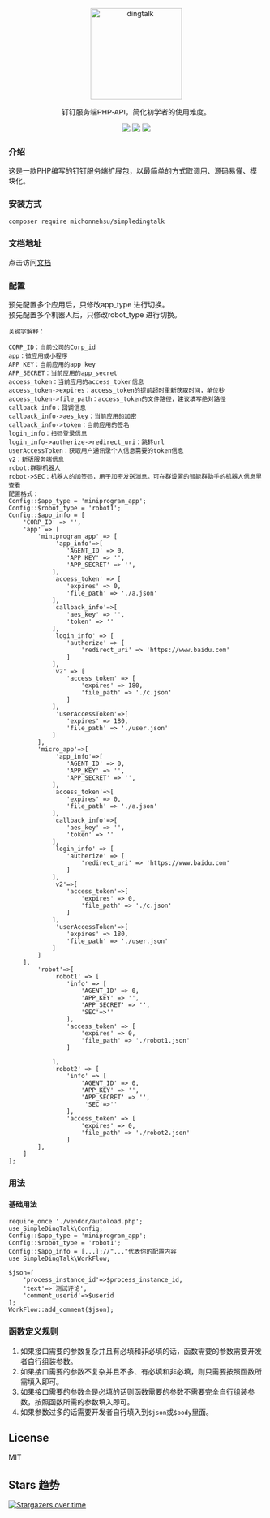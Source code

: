 <p align="center">
<a href="https://developers.dingtalk.com/?spm=ding_open_doc.document.0.0.3a2565733BtFVA">
<img src="https://images.gitee.com/uploads/images/2021/1006/105453_40454723_8010855.png" alt="dingtalk" width="180"/>
</a>
</p>
<p align="center" style="font-family: Arial, Helvetica, sans-serif;">钉钉服务端PHP-API，简化初学者的使用难度。</p>
<p align="center">
<img src="https://img.shields.io/badge/PHP-7.3+-green" />
<img src="https://img.shields.io/badge/release-1.0.3-orange" />
<img src="https://img.shields.io/badge/license-MIT-green" />
</p>

### 介绍
这是一款PHP编写的钉钉服务端扩展包，以最简单的方式取调用、源码易懂、模块化。
### 安装方式
`composer require michonnehsu/simpledingtalk`
### 文档地址
点击访问[文档](https://gitee.com/michonnehsu/simple-dingtalk/wikis/pages)  

### 配置
预先配置多个应用后，只修改app_type 进行切换。  
预先配置多个机器人后，只修改robot_type 进行切换。
```
关键字解释：

CORP_ID：当前公司的Corp_id
app：微应用或小程序
APP_KEY：当前应用的app_key
APP_SECRET：当前应用的app_secret
access_token：当前应用的access_token信息
access_token->expires：access_token的提前超时重新获取时间，单位秒
access_token->file_path：access_token的文件路径，建议填写绝对路径
callback_info：回调信息
callback_info->aes_key：当前应用的加密
callback_info->token：当前应用的签名
login_info：扫码登录信息
login_info->autherize->redirect_uri：跳转url
userAccessToken：获取用户通讯录个人信息需要的token信息
v2：新版服务端信息
robot:群聊机器人
robot->SEC：机器人的加签码，用于加密发送消息。可在群设置的智能群助手的机器人信息里查看
配置格式：
Config::$app_type = 'miniprogram_app';
Config::$robot_type = 'robot1';
Config::$app_info = [
	'CORP_ID' => '',
    'app' => [
		'miniprogram_app' => [
			 'app_info'=>[
                'AGENT_ID' => 0,
    		    'APP_KEY' => '',
    		    'APP_SECRET' => '',
            ],
			'access_token' => [
				'expires' => 0,
				'file_path' => './a.json'
			],
            'callback_info'=>[
                'aes_key' => '',
                'token' => ''
            ],
            'login_info' => [
				'autherize' => [
					'redirect_uri' => 'https://www.baidu.com'
				]
			],
			'v2' => [
				'access_token' => [
					'expires' => 180,
					'file_path' => './c.json'
				]
			],
             'userAccessToken'=>[
				'expires' => 180,
				'file_path' => './user.json'
			]
		],
	    'micro_app'=>[
			 'app_info'=>[
                'AGENT_ID' => 0,
    		    'APP_KEY' => '',
    		    'APP_SECRET' => '',
            ],
			'access_token'=>[
				'expires' => 0,
				'file_path' => './a.json'
			],
            'callback_info'=>[
                'aes_key' => '',
                'token' => ''
            ],
            'login_info' => [
				'autherize' => [
					'redirect_uri' => 'https://www.baidu.com'
				]
			],
			'v2'=>[
				'access_token'=>[
					'expires' => 0,
					'file_path' => './c.json'
				]
			],
             'userAccessToken'=>[
				'expires' => 180,
				'file_path' => './user.json'
			]
		]
    ],
        'robot'=>[
            'robot1' => [
                'info' => [
                    'AGENT_ID' => 0,
                    'APP_KEY' => '',
                    'APP_SECRET' => '',
                    'SEC'=>''
                ],
                'access_token' => [
                    'expires' => 0,
                    'file_path' => './robot1.json'
                ]
                
            ],
            'robot2' => [
                'info' => [
                    'AGENT_ID' => 0,
                    'APP_KEY' => '',
                    'APP_SECRET' => '',
                     'SEC'=>''
                ],
                'access_token' => [
                    'expires' => 0,
                    'file_path' => './robot2.json'
                ]
        ],
    ]
];
```
### 用法
#### 基础用法
```
require_once './vendor/autoload.php';
use SimpleDingTalk\Config;
Config::$app_type = 'miniprogram_app';
Config::$robot_type = 'robot1';
Config::$app_info = [...];//"..."代表你的配置内容
use SimpleDingTalk\WorkFlow;

$json=[
    'process_instance_id'=>$process_instance_id,
    'text'=>'测试评论',
    'comment_userid'=>$userid
];
WorkFlow::add_comment($json);
```
### 函数定义规则
1. 如果接口需要的参数复杂并且有必填和非必填的话，函数需要的参数需要开发者自行组装参数。
2. 如果接口需要的参数不复杂并且不多、有必填和非必填，则只需要按照函数所需填入即可。
3. 如果接口需要的参数全是必填的话则函数需要的参数不需要完全自行组装参数，按照函数所需的参数填入即可。
4. 如果参数过多的话需要开发者自行填入到`$json`或`$body`里面。
## License
MIT
## Stars 趋势
[![Stargazers over time](https://whnb.wang/stars/michonnehsu/simple-dingtalk?e=10000)](https://whnb.wang)